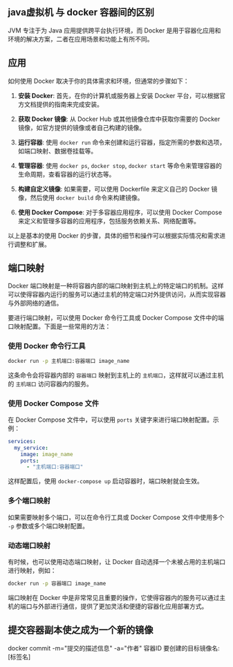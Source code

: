 ## java虚拟机 与 docker 容器间的区别

JVM 专注于为 Java 应用提供跨平台执行环境，而 Docker 是用于容器化应用和环境的解决方案，二者在应用场景和功能上有所不同。


<!-- tip: 一个是 执行程序，一个是提供整个环境的执行，范围不同 -->

## 应用

如何使用 Docker 取决于你的具体需求和环境，但通常的步骤如下：

1. **安装 Docker**: 首先，在你的计算机或服务器上安装 Docker 平台，可以根据官方文档提供的指南来完成安装。

2. **获取 Docker 镜像**: 从 Docker Hub 或其他镜像仓库中获取你需要的 Docker 镜像，如官方提供的镜像或者自己构建的镜像。

3. **运行容器**: 使用 `docker run` 命令来创建和运行容器，指定所需的参数和选项，如端口映射、数据卷挂载等。

4. **管理容器**: 使用 `docker ps`, `docker stop`, `docker start` 等命令来管理容器的生命周期，查看容器的运行状态等。

5. **构建自定义镜像**: 如果需要，可以使用 Dockerfile 来定义自己的 Docker 镜像，然后使用 `docker build` 命令来构建镜像。

6. **使用 Docker Compose**: 对于多容器应用程序，可以使用 Docker Compose 来定义和管理多容器的应用程序，包括服务依赖关系、网络配置等。

以上是基本的使用 Docker 的步骤，具体的细节和操作可以根据实际情况和需求进行调整和扩展。


## 端口映射

Docker 端口映射是一种将容器内部的端口映射到主机上的特定端口的机制。这样可以使得容器内运行的服务可以通过主机的特定端口对外提供访问，从而实现容器与外部网络的通信。

要进行端口映射，可以使用 Docker 命令行工具或 Docker Compose 文件中的端口映射配置。下面是一些常用的方法：

### 使用 Docker 命令行工具
```bash
docker run -p 主机端口:容器端口 image_name
```
这条命令会将容器内部的 `容器端口` 映射到主机上的 `主机端口`，这样就可以通过主机的 `主机端口` 访问容器内的服务。

### 使用 Docker Compose 文件
在 Docker Compose 文件中，可以使用 `ports` 关键字来进行端口映射配置。示例：
```yaml
services:
  my_service:
    image: image_name
    ports:
      - "主机端口:容器端口"
```
这样配置后，使用 `docker-compose up` 启动容器时，端口映射就会生效。

### 多个端口映射
如果需要映射多个端口，可以在命令行工具或 Docker Compose 文件中使用多个 `-p` 参数或多个端口映射配置。

### 动态端口映射
有时候，也可以使用动态端口映射，让 Docker 自动选择一个未被占用的主机端口进行映射，例如：
```bash
docker run -p 容器端口 image_name
```

端口映射在 Docker 中是非常常见且重要的操作，它使得容器内的服务可以通过主机的端口与外部进行通信，提供了更加灵活和便捷的容器化应用部署方式。


## 提交容器副本使之成为一个新的镜像

docker commit -m="提交的描述信息" -a="作者" 容器ID 要创建的目标镜像名:[标签名]